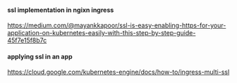 #### ssl implementation in ngixn ingress

https://medium.com/@mayankkapoor/ssl-is-easy-enabling-https-for-your-application-on-kubernetes-easily-with-this-step-by-step-guide-45f7e15f8b7c


#### applying ssl in an app
https://cloud.google.com/kubernetes-engine/docs/how-to/ingress-multi-ssl

